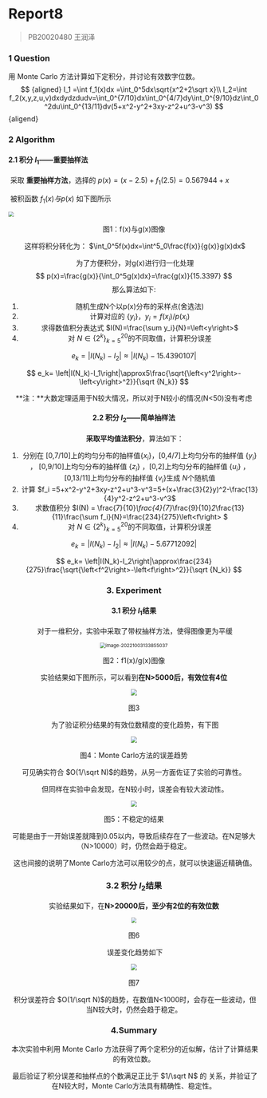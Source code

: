 # Report8

> PB20020480 王润泽



### 1 Question

用 Monte Carlo 方法计算如下定积分，并讨论有效数字位数。
$$ {aligned}
I_1 =\int f_1(x)dx =\int_0^5dx\sqrt{x^2+2\sqrt x}\\
I_2=\int f_2(x,y,z,u,v)dxdydzdudv=\int_0^{7/10}dx\int_0^{4/7}dy\int_0^{9/10}dz\int_0^2du\int_0^{13/11}dv(5+x^2-y^2+3xy-z^2+u^3-v^3)
$$ {aligend}



### 2 Algorithm

#### 2.1 积分 $I_1$——重要抽样法

​	采取 **重要抽样方法**，选择的 $p(x)=(x-2.5)+f_1(2.5)=0.567944 + x$

​	被积函数 $f_1(x)与p(x)$ 如下图所示

<img src="F:\MyDocuments\Physics\Compututation Physics\Homework\hw08\f1(x).png" style="zoom:67%;" />

<center><p>图1：f(x)与g(x)图像

​	这样将积分转化为： $\int_0^5f(x)dx=\int^5_0\frac{f(x)}{g(x)}g(x)dx$

​	为了方便积分，对g(x)进行归一化处理
$$
p(x)=\frac{g(x)}{\int_0^5g(x)dx}=\frac{g(x)}{15.3397}
$$
那么算法如下:

1. 随机生成N个以p(x)分布的采样点(舍选法)
2. 计算对应的 $\{y_i\}$，$y_i=f(x_i)/p(x_i)$
3. 求得数值积分表达式 $I(N)=\frac{\sum y_i}{N}=\left<y\right>$
4. 对 $N\in\{2^k\}_{k=5}^{20}$的不同取值，计算积分误差

$$
e_k= \left|I(N_k)-I_2\right|\approx|I(N_k)-15.4390107|
$$


$$
e_k= \left|I(N_k)-I_1\right|\approx5\frac{\sqrt{\left<y^2\right>-\left<y\right>^2}}{\sqrt {N_k}}
$$

**注：**大数定理适用于N较大情况，所以对于N较小的情况(N<50)没有考虑

#### 2.2 积分 $I_2$——简单抽样法

​	**采取平均值法积分**，算法如下：

1. 分别在 [0,7/10]上的均匀分布的抽样值$\{x_i \}$，[0,4/7]上均匀分布的抽样值 $\{y_i\}$ ， [0,9/10]上均匀分布的抽样值 $\{z_i\}$ ，[0,2]上均匀分布的抽样值 $\{u_i\}$ ，[0,13/11]上均匀分布的抽样值 $\{v_i\}$生成 $N$个随机值
2. 计算 $f_i =5+x^2-y^2+3xy-z^2+u^3-v^3=5+(x+\frac{3}{2}y)^2-\frac{13}{4}y^2-z^2+u^3-v^3$
3. 求数值积分 $I(N) = \frac{7}{10}*\frac{4}{7}*\frac{9}{10}*2*\frac{13}{11}\frac{\sum f_i}{N}=\frac{234}{275}\left<f\right> $
4. 对 $N\in\{2^k\}_{k=5}^{20}$的不同取值，计算积分误差

$$
e_k= \left|I(N_k)-I_2\right|\approx|I(N_k)-5.67712092|
$$


$$
e_k= \left|I(N_k)-I_2\right|\approx\frac{234}{275}\frac{\sqrt{\left<f^2\right>-\left<f\right>^2}}{\sqrt {N_k}}
$$

### 3. Experiment

#### 3.1 积分 $I_1$结果

​	对于一维积分，实验中采取了带权抽样方法，使得图像更为平缓

<img src="C:\Users\Lenovo\AppData\Roaming\Typora\typora-user-images\image-20221003133855037.png" alt="image-20221003133855037" style="zoom:67%;" />

<center><p>图2：f1(x)/g(x)图像

​	实验结果如下图所示，可以看到**在N>5000后，有效位有4位**

<img src="F:\MyDocuments\Physics\Compututation Physics\Homework\hw08\result1.png" style="zoom: 80%;" />

<center><p>图3

​	为了验证积分结果的有效位数精度的变化趋势，有下图

<img src="F:\MyDocuments\Physics\Compututation Physics\Homework\hw08\error1.png" style="zoom: 80%;" />

<center><p>图4：Monte Carlo方法的误差趋势

可见确实符合 $O(1/\sqrt N)$的趋势，从另一方面佐证了实验的可靠性。

​	但同样在实验中会发现，在N较小时，误差会有较大波动性。

<img src="F:\MyDocuments\Physics\Compututation Physics\Homework\hw08\BadError1.png" style="zoom:80%;" />

<center><p>图5：不稳定的结果

​	可能是由于一开始误差就降到0.05以内，导致后续存在了一些波动。在N足够大（N>10000）时，仍然会趋于稳定。

​	这也间接的说明了Monte Carlo方法可以用较少的点，就可以快速逼近精确值。

### 3.2 积分 $I_2$结果

​	实验结果如下，在**N>20000后，至少有2位的有效位数**

<img src="F:\MyDocuments\Physics\Compututation Physics\Homework\hw08\result2.png" style="zoom:67%;" />

<center><p>图6

​	误差变化趋势如下

<img src="F:\MyDocuments\Physics\Compututation Physics\Homework\hw08\error2.png" style="zoom:80%;" />

<center><p>图7

​	积分误差符合 $O(1/\sqrt N)$的趋势，在数值N<1000时，会存在一些波动，但当N较大时，仍然会趋于稳定。

### 4.Summary

​	本次实验中利用 Monte Carlo 方法获得了两个定积分的近似解，估计了计算结果的有效位数。

​	最后验证了积分误差和抽样点的个数满足正比于 $1/\sqrt N$ 的 关系，并验证了在N较大时，Monte Carlo方法具有精确性、稳定性。
